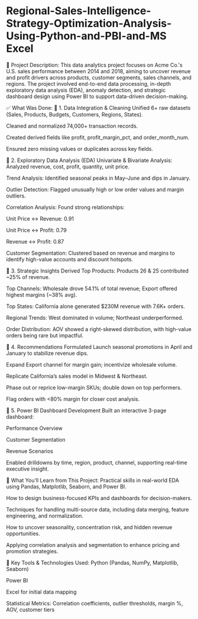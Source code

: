 # Regional-Sales-Intelligence-Strategy-Optimization-Analysis-Using-Python-and-PBI-and-MS Excel

📄 Project Description:
This data analytics project focuses on Acme Co.'s U.S. sales performance between 2014 and 2018, aiming to uncover revenue and profit drivers across products, customer segments, sales channels, and regions. The project involved end-to-end data processing, in-depth exploratory data analysis (EDA), anomaly detection, and strategic dashboard design using Power BI to support data-driven decision-making.

✅ What Was Done:
🔹 1. Data Integration & Cleaning
Unified 6+ raw datasets (Sales, Products, Budgets, Customers, Regions, States).

Cleaned and normalized 74,000+ transaction records.

Created derived fields like profit, profit_margin_pct, and order_month_num.

Ensured zero missing values or duplicates across key fields.

🔹 2. Exploratory Data Analysis (EDA)
Univariate & Bivariate Analysis: Analyzed revenue, cost, profit, quantity, unit price.

Trend Analysis: Identified seasonal peaks in May–June and dips in January.

Outlier Detection: Flagged unusually high or low order values and margin outliers.

Correlation Analysis: Found strong relationships:

Unit Price ↔ Revenue: 0.91

Unit Price ↔ Profit: 0.79

Revenue ↔ Profit: 0.87

Customer Segmentation: Clustered based on revenue and margins to identify high-value accounts and discount hotspots.

🔹 3. Strategic Insights Derived
Top Products: Products 26 & 25 contributed ~25% of revenue.

Top Channels: Wholesale drove 54.1% of total revenue; Export offered highest margins (~38% avg).

Top States: California alone generated $230M revenue with 7.6K+ orders.

Regional Trends: West dominated in volume; Northeast underperformed.

Order Distribution: AOV showed a right-skewed distribution, with high-value orders being rare but impactful.

🔹 4. Recommendations Formulated
Launch seasonal promotions in April and January to stabilize revenue dips.

Expand Export channel for margin gain; incentivize wholesale volume.

Replicate California’s sales model in Midwest & Northeast.

Phase out or reprice low-margin SKUs; double down on top performers.

Flag orders with <80% margin for closer cost analysis.

🔹 5. Power BI Dashboard Development
Built an interactive 3-page dashboard:

Performance Overview

Customer Segmentation

Revenue Scenarios

Enabled drilldowns by time, region, product, channel, supporting real-time executive insight.

🎯 What You’ll Learn from This Project:
Practical skills in real-world EDA using Pandas, Matplotlib, Seaborn, and Power BI.

How to design business-focused KPIs and dashboards for decision-makers.

Techniques for handling multi-source data, including data merging, feature engineering, and normalization.

How to uncover seasonality, concentration risk, and hidden revenue opportunities.

Applying correlation analysis and segmentation to enhance pricing and promotion strategies.

📌 Key Tools & Technologies Used:
Python (Pandas, NumPy, Matplotlib, Seaborn)

Power BI

Excel for initial data mapping

Statistical Metrics: Correlation coefficients, outlier thresholds, margin %, AOV, customer tiers
